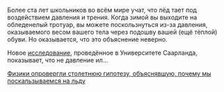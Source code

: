 <!--2025-09-06 12:29:29-->
<div class="yb">
  <div class="rss habr"><p>Более ста лет школьников во всём мире учат, что лёд тает под воздействием давления и трения. Когда зимой вы выходите на обледенелый тротуар, вы можете поскользнуться из-за давления, оказываемого весом вашего тела через подошву вашей (ещё тёплой) обуви. Но оказывается, что это объяснение неверно.</p><p>Новое <a href="https://dx.doi.org/10.1103/1plj-7p4z" rel="noopener noreferrer nofollow">исследование</a>, проведённое в Университете Саарланда, показывает, что не давление ил... <p class="titl"><a href="https://habr.com/ru/news/944562/?utm_source=habrahabr&utm_medium=rss&utm_campaign=944562">Физики опровергли столетнюю гипотезу, объяснявшую, почему мы поскальзываемся на льду</a></p></div>
</div>
